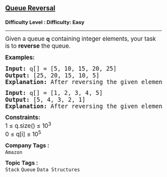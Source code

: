 <h2><a href="https://www.geeksforgeeks.org/problems/queue-reversal/1">Queue Reversal</a></h2><h3>Difficulty Level : Difficulty: Easy</h3><hr><div class="problems_problem_content__Xm_eO"><p><span style="font-size: 14pt;">Given a queue&nbsp;<span style="font-family: Arial;"><span style="white-space-collapse: preserve; background-color: rgb(255, 255, 255); --darkreader-inline-bgcolor: var(--darkreader-background-ffffff, #181a1b);" data-darkreader-inline-bgcolor=""><strong>q </strong></span></span>containing integer elements, your task is to <strong>reverse</strong> the queue.</span></p>
<p><span style="font-size: 14pt;"><strong>Examples:</strong></span></p>
<pre><span style="font-size: 14pt;"><strong>Input: </strong><span style="font-family: Arial; text-wrap-mode: wrap; background-color: rgb(255, 255, 255); --darkreader-inline-bgcolor: var(--darkreader-background-ffffff, #181a1b);" data-darkreader-inline-bgcolor="">q</span>[] = [5, 10, 15, 20, 25]
<strong>Output: </strong>[25, 20, 15, 10, 5]
<strong>Explanation: </strong>After reversing the given elements of the queue, the resultant queue will be 25 20 15 10 5.
</span></pre>
<pre><span style="font-size: 14pt;"><strong>Input: </strong><span style="font-family: Arial; text-wrap-mode: wrap; background-color: rgb(255, 255, 255); --darkreader-inline-bgcolor: var(--darkreader-background-ffffff, #181a1b);" data-darkreader-inline-bgcolor="">q</span>[] = [1, 2, 3, 4, 5]
<strong>Output: </strong>[5, 4, 3, 2, 1]
<strong>Explanation: </strong>After reversing the given elements of the queue, the resultant queue will be 5 4 3 2 1.</span></pre>
<p><span style="font-size: 14pt;"><strong>Constraints:</strong><br>1 ≤ q.size() ≤ 10<sup>3</sup><br>0 ≤ q[i] ≤ 10<sup>5</sup></span></p></div><p><span style=font-size:18px><strong>Company Tags : </strong><br><code>Amazon</code>&nbsp;<br><p><span style=font-size:18px><strong>Topic Tags : </strong><br><code>Stack</code>&nbsp;<code>Queue</code>&nbsp;<code>Data Structures</code>&nbsp;